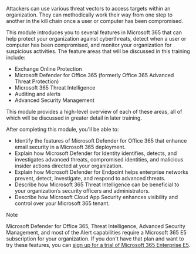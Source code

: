 Attackers can use various threat vectors to access targets within an organization. They can methodically work their way from one step to another in the kill chain once a user or computer has been compromised.

This module introduces you to several features in Microsoft 365 that can help protect your organization against cyberthreats, detect when a user or computer has been compromised, and monitor your organization for suspicious activities. The feature areas that will be discussed in this training include:

 *  Exchange Online Protection
 *  Microsoft Defender for Office 365 (formerly Office 365 Advanced Threat Protection)
 *  Microsoft 365 Threat Intelligence
 *  Auditing and alerts
 *  Advanced Security Management

This module provides a high-level overview of each of these areas, all of which will be discussed in greater detail in later training.

After completing this module, you'll be able to:

 *  Identify the features of Microsoft Defender for Office 365 that enhance email security in a Microsoft 365 deployment.
 *  Explain how Microsoft Defender for Identity identifies, detects, and investigates advanced threats, compromised identities, and malicious insider actions directed at your organization.
 *  Explain how Microsoft Defender for Endpoint helps enterprise networks prevent, detect, investigate, and respond to advanced threats.
 *  Describe how Microsoft 365 Threat Intelligence can be beneficial to your organization’s security officers and administrators.
 *  Describe how Microsoft Cloud App Security enhances visibility and control over your Microsoft 365 tenant.

> [!NOTE]
> Microsoft Defender for Office 365, Threat Intelligence, Advanced Security Management, and most of the Alert capabilities require a Microsoft 365 E5 subscription for your organization. If you don't have that plan and want to try these features, you can [sign up for a trial of Microsoft 365 Enterprise E5](https://go.microsoft.com/fwlink/?linkid=858586).
